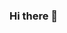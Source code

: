 ### Hi there 👋
<!-- mastodon verification -->
<div style="display: none">
  <a rel="me" href="https://norden.social/@mobergmann">Mastodon</a>
  <a rel="me" href="https://osna.social/@mobergmann">Mastodon</a>
</div>

<!--
**mobergmann/mobergmann** is a ✨ _special_ ✨ repository because its `README.md` (this file) appears on your GitHub profile.

Here are some ideas to get you started:

- 🔭 I’m currently working on ...
- 🌱 I’m currently learning ...
- 👯 I’m looking to collaborate on ...
- 🤔 I’m looking for help with ...
- 💬 Ask me about ...
- 📫 How to reach me: ...
- 😄 Pronouns: ...
- ⚡ Fun fact: ...
-->
